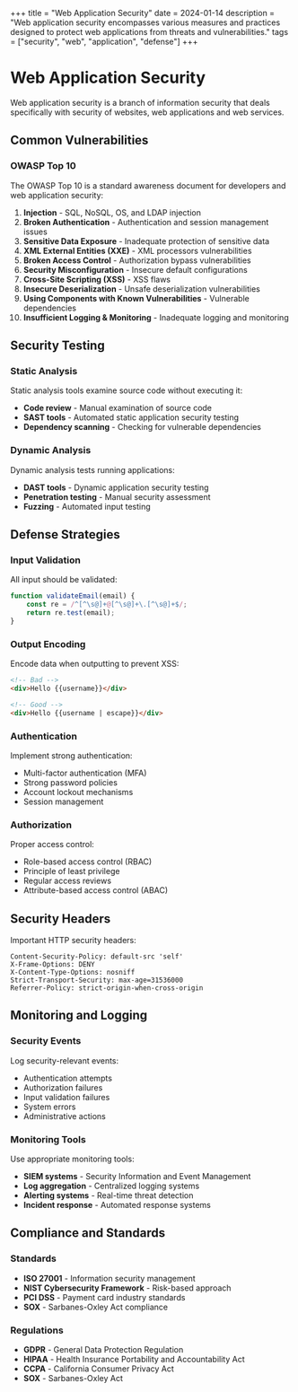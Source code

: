 +++
title = "Web Application Security"
date = 2024-01-14
description = "Web application security encompasses various measures and practices designed to protect web applications from threats and vulnerabilities."
tags = ["security", "web", "application", "defense"]
+++

# Web Application Security

Web application security is a branch of information security that deals specifically with security of websites, web applications and web services.

## Common Vulnerabilities

### OWASP Top 10

The OWASP Top 10 is a standard awareness document for developers and web application security:

1. **Injection** - SQL, NoSQL, OS, and LDAP injection
2. **Broken Authentication** - Authentication and session management issues
3. **Sensitive Data Exposure** - Inadequate protection of sensitive data
4. **XML External Entities (XXE)** - XML processors vulnerabilities
5. **Broken Access Control** - Authorization bypass vulnerabilities
6. **Security Misconfiguration** - Insecure default configurations
7. **Cross-Site Scripting (XSS)** - XSS flaws
8. **Insecure Deserialization** - Unsafe deserialization vulnerabilities
9. **Using Components with Known Vulnerabilities** - Vulnerable dependencies
10. **Insufficient Logging & Monitoring** - Inadequate logging and monitoring

## Security Testing

### Static Analysis

Static analysis tools examine source code without executing it:

- **Code review** - Manual examination of source code
- **SAST tools** - Automated static application security testing
- **Dependency scanning** - Checking for vulnerable dependencies

### Dynamic Analysis

Dynamic analysis tests running applications:

- **DAST tools** - Dynamic application security testing
- **Penetration testing** - Manual security assessment
- **Fuzzing** - Automated input testing

## Defense Strategies

### Input Validation

All input should be validated:

```javascript
function validateEmail(email) {
    const re = /^[^\s@]+@[^\s@]+\.[^\s@]+$/;
    return re.test(email);
}
```

### Output Encoding

Encode data when outputting to prevent XSS:

```html
<!-- Bad -->
<div>Hello {{username}}</div>

<!-- Good -->
<div>Hello {{username | escape}}</div>
```

### Authentication

Implement strong authentication:

- Multi-factor authentication (MFA)
- Strong password policies
- Account lockout mechanisms
- Session management

### Authorization

Proper access control:

- Role-based access control (RBAC)
- Principle of least privilege
- Regular access reviews
- Attribute-based access control (ABAC)

## Security Headers

Important HTTP security headers:

```http
Content-Security-Policy: default-src 'self'
X-Frame-Options: DENY
X-Content-Type-Options: nosniff
Strict-Transport-Security: max-age=31536000
Referrer-Policy: strict-origin-when-cross-origin
```

## Monitoring and Logging

### Security Events

Log security-relevant events:

- Authentication attempts
- Authorization failures
- Input validation failures
- System errors
- Administrative actions

### Monitoring Tools

Use appropriate monitoring tools:

- **SIEM systems** - Security Information and Event Management
- **Log aggregation** - Centralized logging systems
- **Alerting systems** - Real-time threat detection
- **Incident response** - Automated response systems

## Compliance and Standards

### Standards

- **ISO 27001** - Information security management
- **NIST Cybersecurity Framework** - Risk-based approach
- **PCI DSS** - Payment card industry standards
- **SOX** - Sarbanes-Oxley Act compliance

### Regulations

- **GDPR** - General Data Protection Regulation
- **HIPAA** - Health Insurance Portability and Accountability Act
- **CCPA** - California Consumer Privacy Act
- **SOX** - Sarbanes-Oxley Act